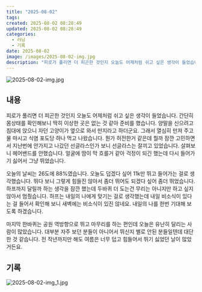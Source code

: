 ```yaml
---
title: "2025-08-02"
tags:
created: 2025-08-02 08:28:49
updated: 2025-08-02 08:28:49
categories:
  - 러닝
  - 기록
date: 2025-08-02
image: /images/2025-08-02-img.jpg
description: "피로가 풀리면 더 피곤한 것인지 오늘도 어제처럼 쉬고 싶은 생각이 들었습니다. 간단히 몸상태를 확인해보니 딱히 이상한 곳은 없는 것 같아 준비를 했습니다. 양말을 신으려고 침대에 앉으니 자던 고양이가 옆으로 와서 만지라고 하더군요. 그래서 열심히 만져 주고 물 마시고 식염 포도당 하나 "
---
```


![2025-08-02-img.jpg](/images/2025-08-02-img.jpg)
 
 

## 내용

피로가 풀리면 더 피곤한 것인지 오늘도 어제처럼 쉬고 싶은 생각이 들었습니다. 간단히 몸상태를 확인해보니 딱히 이상한 곳은 없는 것 같아 준비를 했습니다. 양말을 신으려고 침대에 앉으니 자던 고양이가 옆으로 와서 만지라고 하더군요. 그래서 열심히 만져 주고 물 마시고 식염 포도당 하나 먹고 나왔습니다. 뭔가 허전한거 같은데 뭘까 잠깐 고민하면서 지난번에 안가지고 나갔던 선글라스인가 보니 선글라스는 잘끼고 있었습니다. 살펴보니 헤어밴드를 안했습니다. 얼굴에 땀이 막 흐를거 같아 걱정이 되긴 했는데 다시 들어가기 싫어서 그냥 뛰었습니다.

오늘의 날씨는 26도에 88%였습니다. 오늘도 덥겠다 싶어 11k만 뛰고 들어가는 걸로 생각했습니다. 뛰다 보니 그렇게 힘들진 않아서 좀더 뛰어도 되겠다 싶어 좀더 뛰었습니다. 하프까지 달릴까 하는 생각을 잠깐 했는데 두바퀴 더 도는건 무리는 아니지만 하고 싶지 않아서 멈췄습니다. 하프는 내일의 나에게 맞기는 걸로 생각했는데 내일 비소식이 있다는 걸 들어서 확인해 보니 새벽에는 비소식이 있진 않네요. 내일의 나를 한번 기대해 보도록 하겠습니다.

마지막 한바퀴는 공원 역방향으로 뛰고 마무리를 하는 편인데 오늘은 유난히 달리는 사람이 많았습니다. 대부분 자주 보던 분들이 아니어서 뛰신지 별로 안된 분들일텐데 대단한 것 같습니다. 전 작년까지만 해도 여름은 너무 덥고 힘들어서 뛰기 싫었던 날이 많았거든요.

## 기록

 
 ![2025-08-02-img_1.jpg](/images/2025-08-02-img_1.jpg)
